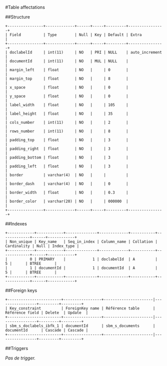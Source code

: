 #Table affectations

##Structure

    +----------------+-------------+------+-----+---------+----------------+
    | Field          | Type        | Null | Key | Default | Extra          |
    +----------------+-------------+------+-----+---------+----------------+
    | doclabelId     | int(11)     | NO   | PRI | NULL    | auto_increment |
    | documentId     | int(11)     | NO   | MUL | NULL    |                |
    | margin_left    | float       | NO   |     | 0       |                |
    | margin_top     | float       | NO   |     | 8       |                |
    | x_space        | float       | NO   |     | 0       |                |
    | y_space        | float       | NO   |     | 0       |                |
    | label_width    | float       | NO   |     | 105     |                |
    | label_height   | float       | NO   |     | 35      |                |
    | cols_number    | int(11)     | NO   |     | 2       |                |
    | rows_number    | int(11)     | NO   |     | 8       |                |
    | padding_top    | float       | NO   |     | 3       |                |
    | padding_right  | float       | NO   |     | 3       |                |
    | padding_bottom | float       | NO   |     | 3       |                |
    | padding_left   | float       | NO   |     | 3       |                |
    | border         | varchar(4)  | NO   |     |         |                |
    | border_dash    | varchar(4)  | NO   |     | 0       |                |
    | border_width   | float       | NO   |     | 0.3     |                |
    | border_color   | varchar(20) | NO   |     | 000000  |                |
    +----------------+-------------+------+-----+---------+----------------+

##Indexes

    +------------+------------+--------------+-------------+-----------+-------------+------+------------+
    | Non_unique | Key_name   | Seq_in_index | Column_name | Collation | Cardinality | Null | Index_type |
    +------------+------------+--------------+-------------+-----------+-------------+------+------------+
    |          0 | PRIMARY    |            1 | doclabelId  | A         |           5 |      | BTREE      |
    |          1 | documentId |            1 | documentId  | A         |           5 |      | BTREE      |
    +------------+------------+--------------+-------------+-----------+-------------+------+------------+

##Foreign keys

    +------------------------+-----------------+----------------------|-----------------+---------+---------+
    | Key_constraint         | ForeignKey name | Référence table      | Référence field | Delete  | Update  |
    +------------------------+-----------------+----------------------|-----------------+---------+---------+
    | sbm_s_doclabels_ibfk_1 | documentId      | sbm_s_documents      | documentId      | Cascade | Cascade |
    +------------------------+-----------------+----------------------|-----------------+---------+---------+

##Triggers

_Pas de trigger._

